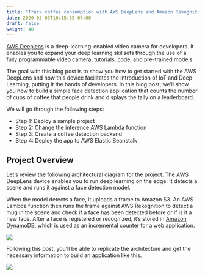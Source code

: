 ```yaml
---
title: "Track coffee consumption with AWS DeepLens and Amazon Rekognition"
date: 2020-03-03T10:15:55-07:00
draft: false
weight: 40
---
```

[AWS Deeplens](https://aws.amazon.com/deeplens/) is a deep-learning-enabled video camera for developers. It enables you to expand your deep learning skillsets through the use of a fully programmable video camera, tutorials, code, and pre-trained models.

The goal with this blog post is to show you how to get started with the AWS DeepLens and how this device facilitates the introduction of IoT and Deep Learning, putting it the hands of developers. In this blog post, we’ll show you how to build a simple face detection application that counts the number of cups of coffee that people drink and displays the tally on a leaderboard.

We will go through the following steps:

+ Step 1: Deploy a sample project
+ Step 2: Change the inference AWS Lambda function
+ Step 3: Create a coffee detection backend
+ Step 4: Deploy the app to AWS Elastic Beanstalk

## Project Overview

Let’s review the following architectural diagram for the project. The AWS DeepLens device enables you to run deep learning on the edge. It detects a scene and runs it against a face detection model.

When the model detects a face, it uploads a frame to Amazon S3. An AWS Lambda function then runs the frame against AWS Rekognition to detect a mug in the scene and check if a face has been detected before or if is it a new face. After a face is registered or recognized, it’s stored in [Amazon DynamoDB](https://aws.amazon.com/dynamodb/), which is used as an incremental counter for a web application.

![](/images/040_track_coffee_consumption/coffee-counter-1.gif)

Following this post, you’ll be able to replicate the architecture and get the necessary information to build an application like this.

![](/images/040_track_coffee_consumption/coffee-counter-2.jpg)
